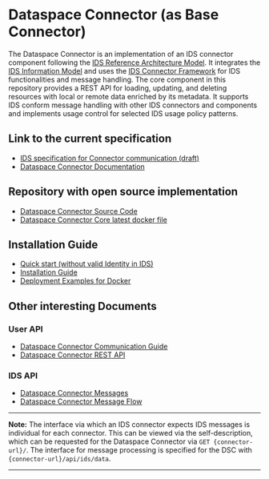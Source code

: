 # Dataspace Connector (as Base Connector)

The Dataspace Connector is an implementation of an IDS connector component following the
[IDS Reference Architecture Model](https://www.internationaldataspaces.org/wp-content/uploads/2019/03/IDS-Reference-Architecture-Model-3.0.pdf).
It integrates the [IDS Information Model](https://github.com/International-Data-Spaces-Association/InformationModel)
and uses the [IDS Connector Framework](https://github.com/FraunhoferISST/IDS-Connector-Framework)
for IDS functionalities and message handling.
The core component in this repository provides a REST API for loading, updating, and deleting
resources with local or remote data enriched by its metadata. It supports IDS conform message
handling with other IDS connectors and components and implements usage control for selected IDS
usage policy patterns.

## Link to the current specification
* [IDS specification for Connector communication (draft)](https://github.com/International-Data-Spaces-Association/IDS-G-pre/tree/connector-interaction/Communication)
* [Dataspace Connector Documentation](https://international-data-spaces-association.github.io/DataspaceConnector/)


## Repository with open source implementation
* [Dataspace Connector Source Code](https://github.com/International-Data-Spaces-Association/DataspaceConnector)
* [Dataspace Connector Core latest docker file](https://github.com/International-Data-Spaces-Association/DataspaceConnector/pkgs/container/dataspace-connector)

## Installation Guide
* [Quick start (without valid Identity in IDS)](https://international-data-spaces-association.github.io/DataspaceConnector/GettingStarted)
* [Installation Guide](https://international-data-spaces-association.github.io/DataspaceConnector/Deployment)
* [Deployment Examples for Docker](https://github.com/International-Data-Spaces-Association/IDS-Deployment-Examples/tree/main/dataspace-connector)

## Other interesting Documents
### User API
* [Dataspace Connector Communication Guide](https://international-data-spaces-association.github.io/DataspaceConnector/CommunicationGuide)
* [Dataspace Connector REST API](https://international-data-spaces-association.github.io/DataspaceConnector/Documentation/RestApi)

### IDS API
* [Dataspace Connector Messages](https://international-data-spaces-association.github.io/DataspaceConnector/Documentation/Messages)
* [Dataspace Connector Message Flow](https://github.com/International-Data-Spaces-Association/IDS-G-pre/tree/connector-interaction/Communication/sequence-diagrams/data-connector-to-data-connector#message-flows-for-connector-to-connector-communication)

---

**Note:** The interface via which an IDS connector expects IDS messages is individual for each connector. This can be viewed via the self-description, which can be requested for the Dataspace Connector via ```GET {connector-url}/```. The interface for message processing is specified for the DSC with ```{connector-url}/api/ids/data```.

---
